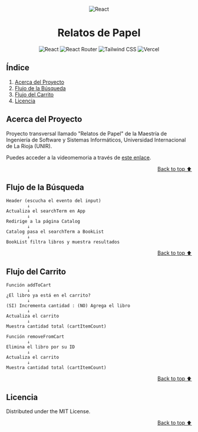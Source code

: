 <a id="readme-top"></a>

<div align="center">

![React](https://upload.wikimedia.org/wikipedia/commons/thumb/a/a7/React-icon.svg/120px-React-icon.svg.png)

</div>

<h1 align="center">Relatos de Papel</h1>

<div align="center">

![React](https://img.shields.io/badge/React-20232A?style=for-the-badge&logo=react&logoColor=61DAFB)
![React Router](https://img.shields.io/badge/React_Router-CA4245?style=for-the-badge&logo=react-router&logoColor=white)
![Tailwind CSS](https://img.shields.io/badge/Tailwind_CSS-38B2AC?style=for-the-badge&logo=tailwind-css&logoColor=white)
![Vercel](https://img.shields.io/badge/Vercel-000000?style=for-the-badge&logo=vercel&logoColor=white)

</div>

<!-- ![Screenshot](/public/images/screenshot.webp) -->

## Índice

  <ol>
    <li><a href="#acerca-del-proyecto">Acerca del Proyecto</a></li>
    <li><a href="#flujo-de-la-búsqueda">Flujo de la Búsqueda</a></li>
    <li><a href="#flujo-del-carrito">Flujo del Carrito</a></li>
    <li><a href="#licencia">Licencia</a></li>
  </ol>


## Acerca del Proyecto

Proyecto transversal llamado "Relatos de Papel" de la Maestría de Ingeniería de Software y Sistemas Informáticos, Universidad Internacional de La Rioja (UNIR).

Puedes acceder a la videomemoria a través de [este enlace](https://www.youtube.com/watch?v=vzVQBS3oXj0).

<p align="right"><a href="#readme-top">Back to top ⬆️</a></p>


## Flujo de la Búsqueda
```
Header (escucha el evento del input)
        ↓
Actualiza el searchTerm en App
        ↓
Redirige a la página Catalog
        ↓
Catalog pasa el searchTerm a BookList
        ↓
BookList filtra libros y muestra resultados
```

<p align="right"><a href="#readme-top">Back to top ⬆️</a></p>


## Flujo del Carrito
```
Función addToCart
        ↓
¿El libro ya está en el carrito?
        ↓
(SI) Incrementa cantidad : (NO) Agrega el libro
        ↓
Actualiza el carrito
        ↓
Muestra cantidad total (cartItemCount)
```
```
Función removeFromCart
        ↓
Elimina el libro por su ID
        ↓
Actualiza el carrito
        ↓
Muestra cantidad total (cartItemCount)
```

<p align="right"><a href="#readme-top">Back to top ⬆️</a></p>


## Licencia

Distributed under the MIT License.

<p align="right"><a href="#readme-top">Back to top ⬆️</a></p>
